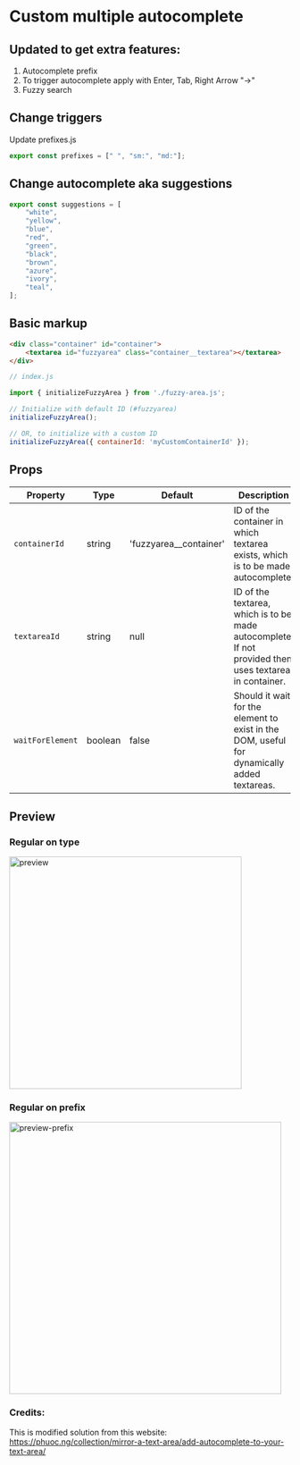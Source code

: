 # Custom multiple autocomplete

## Updated to get extra features:

1. Autocomplete prefix
2. To trigger autocomplete apply with Enter, Tab, Right Arrow "→"
3. Fuzzy search

## Change triggers

Update prefixes.js

```js
export const prefixes = [" ", "sm:", "md:"];
```

## Change autocomplete aka suggestions

```js
export const suggestions = [
    "white",
    "yellow",
    "blue",
    "red",
    "green",
    "black",
    "brown",
    "azure",
    "ivory",
    "teal",
];
```

## Basic markup

```html
<div class="container" id="container">
    <textarea id="fuzzyarea" class="container__textarea"></textarea>
</div>
```

```js
// index.js

import { initializeFuzzyArea } from './fuzzy-area.js';

// Initialize with default ID (#fuzzyarea)
initializeFuzzyArea();

// OR, to initialize with a custom ID
initializeFuzzyArea({ containerId: 'myCustomContainerId' });
```

## Props
| Property         | Type     | Default      | Description                                                                                      |
|------------------|----------|--------------|--------------------------------------------------------------------------------------------------|
| `containerId`    | string   | 'fuzzyarea__container'  | ID of the container in which textarea exists, which is to be made autocomplete.       |
| `textareaId`     | string   | null         | ID of the textarea, which is to be made autocomplete. If not provided then uses textarea in container. |
| `waitForElement` | boolean  | false        | Should it wait for the element to exist in the DOM, useful for dynamically added textareas. |

## Preview

### Regular on type
<img width="416" alt="preview" src="https://github.com/dplugins-opensource/fuzzy-area/assets/1234350/b5c2ed0a-bf77-42da-bd34-64a467919643">

### Regular on prefix
<img width="487" alt="preview-prefix" src="https://github.com/dplugins-opensource/fuzzy-area/assets/1234350/667c7801-5902-4e79-b971-e229d6e7d5a5">


### Credits:
This is modified solution from this website: 
https://phuoc.ng/collection/mirror-a-text-area/add-autocomplete-to-your-text-area/
